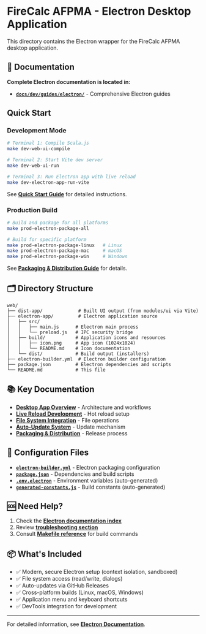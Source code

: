 <!--
SPDX-License-Identifier: AGPL-3.0-or-later
Copyright (C) 2025 Association Française du Poêle Maçonné Artisanal
-->

# FireCalc AFPMA - Electron Desktop Application

This directory contains the Electron wrapper for the FireCalc AFPMA desktop application.

## 📖 Documentation

**Complete Electron documentation is located in:**
- **[`docs/dev/guides/electron/`](../docs/dev/guides/electron/README.md)** - Comprehensive Electron guides

## Quick Start

### Development Mode

```bash
# Terminal 1: Compile Scala.js
make dev-web-ui-compile

# Terminal 2: Start Vite dev server
make dev-web-ui-run

# Terminal 3: Run Electron app with live reload
make dev-electron-app-run-vite
```

See **[Quick Start Guide](../docs/dev/guides/electron/QUICKSTART.md)** for detailed instructions.

### Production Build

```bash
# Build and package for all platforms
make prod-electron-package-all

# Build for specific platform
make prod-electron-package-linux   # Linux
make prod-electron-package-mac     # macOS
make prod-electron-package-win     # Windows
```

See **[Packaging & Distribution Guide](../docs/dev/guides/electron/PACKAGING_AND_DISTRIBUTION.md)** for details.

## 🗂️ Directory Structure

```
web/
├── dist-app/             # Built UI output (from modules/ui via Vite)
├── electron-app/         # Electron application source
│   ├── src/
│   │   ├── main.js      # Electron main process
│   │   └── preload.js   # IPC security bridge
│   ├── build/           # Application icons and resources
│   │   ├── icon.png     # App icon (1024x1024)
│   │   └── README.md    # Icon documentation
│   └── dist/            # Build output (installers)
├── electron-builder.yml  # Electron builder configuration
├── package.json         # Electron dependencies and scripts
└── README.md            # This file
```

## 📚 Key Documentation

- **[Desktop App Overview](../docs/dev/guides/electron/DESKTOP_APP.md)** - Architecture and workflows
- **[Live Reload Development](../docs/dev/guides/electron/LIVE_RELOAD.md)** - Hot reload setup
- **[File System Integration](../docs/dev/guides/electron/FILE_SYSTEM_INTEGRATION.md)** - File operations
- **[Auto-Update System](../docs/dev/guides/electron/AUTO_UPDATE.md)** - Update mechanism
- **[Packaging & Distribution](../docs/dev/guides/electron/PACKAGING_AND_DISTRIBUTION.md)** - Release process

## 🔧 Configuration Files

- **[`electron-builder.yml`](electron-builder.yml)** - Electron packaging configuration
- **[`package.json`](package.json)** - Dependencies and build scripts
- **[`.env.electron`](.env.electron)** - Environment variables (auto-generated)
- **[`generated-constants.js`](generated-constants.js)** - Build constants (auto-generated)

## 🆘 Need Help?

1. Check the **[Electron documentation index](../docs/dev/guides/electron/README.md)**
2. Review **[troubleshooting section](../docs/dev/guides/electron/DESKTOP_APP.md#troubleshooting)**
3. Consult **[Makefile reference](../docs/dev/guides/MAKEFILE_REFERENCE.md)** for build commands

## 📦 What's Included

- ✅ Modern, secure Electron setup (context isolation, sandboxed)
- ✅ File system access (read/write, dialogs)
- ✅ Auto-updates via GitHub Releases
- ✅ Cross-platform builds (Linux, macOS, Windows)
- ✅ Application menu and keyboard shortcuts
- ✅ DevTools integration for development

---

For detailed information, see **[Electron Documentation](../docs/dev/guides/electron/README.md)**.
